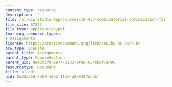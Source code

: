 ```yaml
---
content_type: resource
description: ''
file: /ol-ocw-studio-app/courses/18-433-combinatorial-optimization-fall-2003/8a32ae5d5e6910b21150a8e0457ddbbf_a1.pdf
file_size: 67323
file_type: application/pdf
learning_resource_types:
- Assignments
license: https://creativecommons.org/licenses/by-nc-sa/4.0/
ocw_type: OCWFile
parent_title: Assignments
parent_type: CourseSection
parent_uid: 8ea3d1f0-8977-2133-9fe6-654bb6f7a496
resourcetype: Document
title: a1.pdf
uid: 8a32ae5d-5e69-10b2-1150-a8e0457ddbbf
---
```

